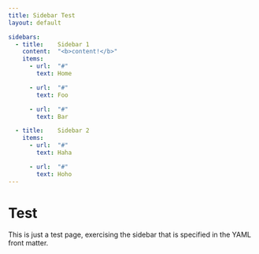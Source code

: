 ```yaml
---
title: Sidebar Test
layout: default

sidebars:
  - title:    Sidebar 1
    content:  "<b>content!</b>"
    items:
      - url:  "#"
        text: Home

      - url:  "#"
        text: Foo

      - url:  "#"
        text: Bar

  - title:    Sidebar 2
    items:
      - url:  "#"
        text: Haha

      - url:  "#"
        text: Hoho
---
```


# Test

This is just a test page, exercising the sidebar that is specified in the YAML front matter.
